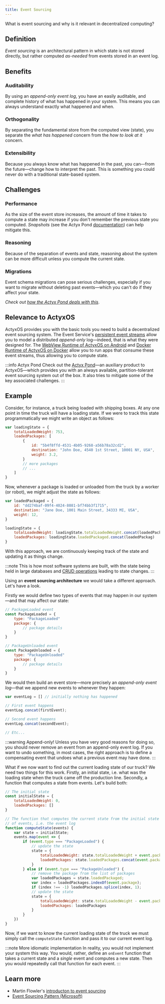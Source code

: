 ```yaml
---
title: Event Sourcing
---
```


What is event sourcing and why is it relevant in decentralized computing?

## Definition

_Event sourcing_ is an architectural pattern in which state is not stored directly, but rather computed _as-needed_ from events stored in an event log.

## Benefits

### Auditability

By using an _append-only event log_, you have an easily auditable, and complete history of what has happened in your system. This means you can always understand exactly what happened and when.

### Orthogonality

By separating the fundamental store from the computed view (state), you separate the _what has happened_ concern from the _how to look at it_ concern.

### Extensibility

Because you always know what has happened in the past, you can&mdash;from the future&mdash;change how to interpret the past. This is something you could never do with a traditional state-based system.

## Challenges

### Performance

As the size of the event store increases, the amount of time it takes to compute a state may increase if you don't remember the previous state you computed. _Snapshots_ (see the Actyx Pond [documentation](../../pond/introduction.md)) can help mitigate this.

### Reasoning

Because of the separation of events and state, reasoning about the system can be more difficult unless you compute the current state.

### Migrations

Event schema migrations can pose serious challenges, especially if you want to migrate without deleting past events&mdash;which you can't do if they affect your state.

_Check out [how the Actyx Pond deals with this](../../pond/guides/types.md)_.

## Relevance to ActyxOS

ActyxOS provides you with the basic tools you need to build a decentralized event sourcing system. The Event Service's [persistent event streams](../guides/event-streams.md) allow you to model a distributed _append-only_ log&mdash;indeed, that is what they were designed for. The [WebView Runtime of ActyxOS on Android](../advanced-guides/actyxos-on-android) and [Docker Runtime of ActyxOS on Docker](../advanced-guides/actyxos-on-docker.md) allow you to run apps that consume these event streams, thus allowing you to compute state.

:::info Actyx Pond
Check out the [Actyx Pond](../../pond/introduction)&mdash;an auxiliary product to ActyxOS&mdash;which provides you with an always available, partition-tolerant event sourcing system out of the box. It also tries to mitigate some of the key associated challenges.
:::

## Example

Consider, for instance, a truck being loaded with shipping boxes. At any one point in time the truck will have a loading state. If we were to track this state programmatically we might write an object as follows:

```js
var loadingState = {
    totalLoadedWeight: 753,
    loadedPackages: [
        {
            id: "5b4f8ffd-4531-4b05-9268-a56b78a32cd2",
            destination: "John Doe, 4540 1st Street, 10001 NY, USA",
            weight: 3.2,
        }
        // more packages
        // ...
    ]
}
```

Now, whenever a package is loaded or unloaded from the truck by a worker (or robot), we might adjust the state as follows:

```js
var loadedPackaged = {
    id: "dd274baf-09f4-4024-8081-bf74bb3f1715",
    destination: "Jane Doe, 1001 Main Street, 34333 MI, USA",
    weight: 12,
}

loadingState = {
    totalLoadedWeight: loadingState.totalLoadedWeight.concat(loadedPackage.weight),
    loadedPackages: loadingState.loadedPackaged.concat(loadedPackag)
}
```

With this approach, we are continuously keeping track of the state and updating it as things change.

:::note
This is how most software systems are built, with the state being held in large databases and [CRUD operations](https://en.wikipedia.org/wiki/Create,_read,_update_and_delete) leading to state changes.
:::

Using an **event sourcing architecture** we would take a different approach. Let's have a look.

Firstly we would define two types of events that may happen in our system&mdash;and that may affect our state:

```js
// PackageLoaded event
const PackageLoaded = {
    type: "PackageLoaded"
    package: {
        // package details
    }
}

// PackageUnloaded event
const PackageUnloaded = {
    type: "PackageUnloaded"
    package: {
        // package details
    }
}
```

We would then build an event store&mdash;more precisely an _append-only event log_&mdash;that we append new events to whenever they happen:

```js
var eventLog = [] // initially nothing has happened

// First event happens
eventLog.concat(firstEvent);

// Second event happens
eventLog.concat(secondEvent);

// Etc...
```

:::warning Append-only!
Unless you have very good reasons for doing so, you should never remove an event from an append-only event log. If you want to undo something, in most cases, the right approach is to define a compensating event that undoes what a previous event may have done.
:::

What if we now want to find out the current loading state of our truck? We need two things for this work. Firstly, an initial state, i.e. what was the loading state when the truck came off the production line. Secondly, a function that computes a state from events. Let's build both:

```js
// The initial state
const initialState = {
    totalLoadedWeight: 0,
    loadedPackages: []
}

// The function that computes the current state from the initial state and a list
// of events, i.e. the event log
function computeState(events) {
    var state = initialState;
    events.map(event => {
        if (event.type === "PackageLoaded") {
            // update the state
            state = {
                totalLoadedWeight: state.totalLoadedWeight + event.package.weight,
                loadedPackages: state.loadedPackages.concat(event.package),
            }
        } else if (event.type === "PackageUnloaded") {
            // remove the package from the list of packages
            var loadedPackages = state.loadedPackaged;
            var index = loadedPackages.indexOf(event.package);
            if (index !== -1) loadedPackages.splice(index, 1);
            // update the state
            state = {
                totalLoadedWeight: state.totalLoadedWeight - event.package.weight,
                loadedPackages: loadedPackages
            }
        }
    })
}
```

Now, if we want to know the current loading state of the truck we must simply call the `computeState` function and pass it to our current event log.

:::note More idiomatic implementation
In reality, you would not implement your system this way. You would, rather, define an `onEvent` function that takes a current state and a _single_ event and computes a new state. Then you would repeatedly call that function for each event.
:::

## Learn more
- Martin Flowler's [introducton to event sourcing](https://martinfowler.com/eaaDev/EventSourcing.html)
- [Event Sourcing Pattern (Microsoft)](https://docs.microsoft.com/en-us/azure/architecture/patterns/event-sourcing)
